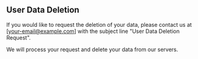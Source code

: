 ## User Data Deletion

If you would like to request the deletion of your data, please contact us at [your-email@example.com] with the subject line "User Data Deletion Request".

We will process your request and delete your data from our servers.
